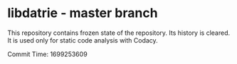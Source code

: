 # libdatrie - master branch

This repository contains frozen state of the repository.
Its history is cleared. It is used only for static code
analysis with Codacy.

Commit Time: 1699253609